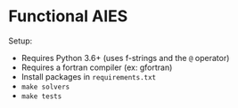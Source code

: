 # Functional AIES

Setup:

- Requires Python 3.6+ (uses f-strings and the `@` operator)
- Requires a fortran compiler (ex: gfortran)
- Install packages in `requirements.txt`
- `make solvers`
- `make tests`
